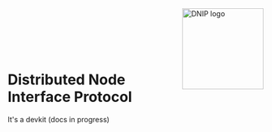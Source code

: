 <img align="right" alt="DNIP logo" width="160" src="https://raw.githubusercontent.com/dnip-labs/dnip-devkit/master/assets/logo.svg">

<br>
<br>
<br>
<br>
<br>

# Distributed Node Interface Protocol

It's a devkit (docs in progress)
